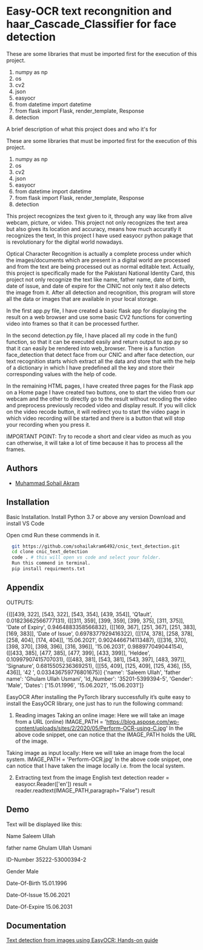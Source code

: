 
# Easy-OCR text recongnition and haar_Cascade_Classifier for face detection

These are some libraries that must be imported first for the execution of this project.
1. numpy as np
2. os
3. cv2 
4. json
5. easyocr
6. from datetime import datetime
7. from flask import Flask, render_template, Response
8. detection

A brief description of what this project does and who it's for

These are some libraries that must be imported first for the execution of this project.
1. numpy as np
2. os
3. cv2 
4. json
5. easyocr
6. from datetime import datetime
7. from flask import Flask, render_template, Response
8. detection

This project recognizes the text given to it, through any way like from alive webcam, picture, or video. This project not only recognizes the text area but also gives its location and accuracy, means how much accuratly it recognizes the text, In this project I have used easyocr python pakage that is revolutionary for the digital world nowadays. 

Optical Character Recognition is actually a complete process under which the images/documents which are present in a digital world are processed and from the text are being processed out as normal editable text.
Actually, this project is specifically made for the Pakistani National Identity Card, this project not only recognize the text like name, father name, date of birth, date of issue, and date of expire for the CINIC not only text it also detects the image from it.
After all detection and recognition, this program will store all the data or images that are available in your local storage.

In the first app.py file, I have created a basic flask app for displaying the result on a web browser and use some basic CV2 functions for converting video into frames so that it can be processed further.

In the second detection.py file, I have placed all my code in the fun() function, so that it can be executed easily and return output to  app.py so that it can easily be rendered into web_browser. There is a function face_detection that detect face from our CNIC and after face detection, our text recognition starts which extract all the data and store that with the help of a dictionary in which I have predefined all the key and store their corresponding values with the help of code.

In the remaining HTML pages, I have created three pages for the Flask app on a Home page I have created two buttons, one to start the video from our webcam and the other to directly go to the result without recoding the video and preprocess previously recoded video and display result. If you will click on the video recode button, it will redirect you to start the video page in which video recording will be started and there is a button that will stop your recording when you press it.

IMPORTANT POINT:
Try to recode a short and clear video as much as you can otherwise, it will take a lot of time because it has to process all the frames.


## Authors

- [Muhammad Sohail Akram](https://github.com/sohailakram6492)



## Installation

Basic Installation.
Install Python 3.7 or above any version
Download and install VS Code 

Open cmd 
Run these commends in it.

```bash
  git https://github.com/sohailakram6492/cnic_text_detection.git
  cd clone cnic_text_detection
  code . # this will open vs code and select your folder.
  Run this commend in terminal.
  pip install requirments.txt

```
    
## Appendix

OUTPUTS:

{([[439, 322], [543, 322], [543, 354], [439, 354]], 'Q1ault', 0.01823662566777131), ([[311, 359], [399, 359], [399, 375], [311, 375]], 'Date of Expiry', 0.9464883358566832), ([[169, 367], [251, 367], [251, 383], [169, 383]], 'Date of Issue', 0.6978377929416322), ([[174, 378], [258, 378], [258, 404], [174, 404]], '15.06.2021', 0.9024466714113487), ([[316, 370], [398, 370], [398, 396], [316, 396]], '15.06.2031', 0.988977049044154), ([[433, 385], [477, 385], [477, 399], [433, 399]], 'Heldee', 0.10997907415707031), ([[483, 381], [543, 381], [543, 397], [483, 397]], 'Signature', 0.6815505236369251), ([[55, 409], [125, 409], [125, 436], [55, 436]], '42 ', 0.033436759776801675)]
{'name': 'Saleem Ullah', 'father name': 'Ghulam Ullah Usmani', 'Id_Number': '35201-5399394-5', 'Gender': 'Male', 'Dates': ['15.01.1996', '15.06.2021', '15.06.2031']}


EasyOCR
After installing the PyTorch library successfully it’s quite easy to install the EasyOCR library, one just has to run the following command:

1. Reading images
Taking an online image: Here we will take an image from a URL (online)
IMAGE_PATH = 'https://blog.aspose.com/wp-content/uploads/sites/2/2020/05/Perform-OCR-using-C.jpg'
In the above code snippet, one can notice that the IMAGE_PATH holds the URL of the image.

Taking image as input locally: Here we will take an image from the local system.
IMAGE_PATH = 'Perform-OCR.jpg'
In the above code snippet, one can notice that I have taken the image locally i.e. from the local system.

2. Extracting text from the image
English text detection
reader = easyocr.Reader(['en'])
result = reader.readtext(IMAGE_PATH,paragraph="False")
result
## Demo

Text will be displayed like this:

Name	Saleem Ullah

father name	Ghulam Ullah Usmani

ID-Number	35222-53000394-2

Gender	Male

Date-Of-Birth	15.01.1996

Date-Of-Issue	15.06.2021

Date-Of-Expire	15.06.2031

## Documentation

[Text detection from images using EasyOCR: Hands-on guide
](https://www.analyticsvidhya.com/blog/2021/06/text-detection-from-images-using-easyocr-hands-on-guide/)


